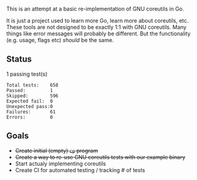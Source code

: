 This is an attempt at a basic re-implementation of GNU coreutils in Go.

It is just a project used to learn more Go, learn more about coreutils, etc. These tools are not designed to be exactly 1:1 with GNU coreutils. Many things like error messages will probably be different. But the functionality (e.g. usage, flags etc) _should_ be the same.

## Status

1 passing test(s)

```
Total tests:    658
Passed:         1
Skipped:        596
Expected fail:  0
Unexpected pass:0
Failures:       61
Errors:         0
```

## Goals

- ~~Create initial (empty) `cp` program~~
- ~~Create a way to re-use GNU coreutils tests with our example binary~~
- Start actualy implementing coreutils
- Create CI for automated testing / tracking # of tests
